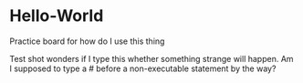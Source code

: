# Hello-World
Practice board for how do I use this thing

Test shot wonders if I type this whether something strange will happen.
Am I supposed to type a # before a non-executable statement by the way?
